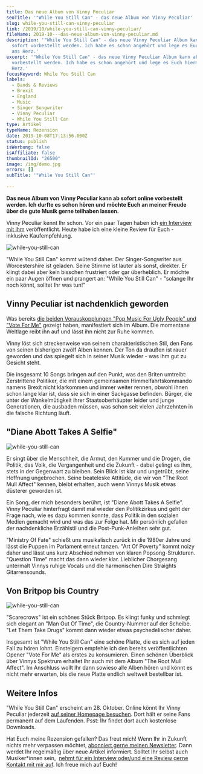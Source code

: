 ```yaml
---
title: Das neue Album von Vinny Peculiar
seoTitle: '"While You Still Can" - das neue Album von Vinny Peculiar'
slug: while-you-still-can-vinny-peculiar
link: /2019/10/while-you-still-can-vinny-peculiar/
fileName: 2019-10---das-neue-album-von-vinny-peculiar.md
description: '"While You Still Can" - das neue Vinny Peculiar Album kann ab
  sofort vorbestellt werden. Ich habe es schon angehört und lege es Euch hiermit
  ans Herz.'
excerpt: '"While You Still Can" - das neue Vinny Peculiar Album kann ab sofort
  vorbestellt werden. Ich habe es schon angehört und lege es Euch hiermit ans
  Herz.'
focusKeyword: While You Still Can
labels:
  - Bands & Reviews
  - Brexit
  - England
  - Music
  - Singer Songwriter
  - Vinny Peculiar
  - While You Still Can
type: Artikel
typeName: Rezension
date: 2019-10-08T17:13:56.000Z
status: publish
isWerbung: false
isAffiliate: false
thumbnailId: "26500"
image: /img/demo.jpg
errors: []
subTitle: '"While You Still Can"'
  
---
```


**Das neue Album von Vinny Peculiar kann ab sofort online vorbestellt werden.
Ich durfte es schon hören und möchte Euch an meiner Freude über die gute Musik
gerne teilhaben lassen.**

Vinny Peculiar kennt Ihr schon. Vor ein paar Tagen haben ich
[ein Interview mit ihm](/2019/09/vinny-peculiar-interview/) veröffentlicht.
Heute habe ich eine kleine Review für Euch - inklusive Kaufempfehlung.

![while-you-still-can](http://cardamonchai.com/wp-content/uploads/2019/10/2019-10-07-vinny-peculiar-while-you-still-can-5-400x300.jpg)

"While You Still Can" kommt wütend daher. Der Singer-Songwriter aus
Worcestershire ist geladen. Seine Stimme ist lauter als sonst, direkter. Er
klingt dabei aber kein bisschen frustriert oder gar überheblich. Er möchte ein
paar Augen öffnen und prangert an: "While You Still Can" - "solange Ihr noch
könnt, solltet Ihr was tun!"

## Vinny Peculiar ist nachdenklich geworden

Was bereits
[die beiden Vorauskopplungen "Pop Music For Ugly People" und "Vote For Me"](/2019/09/das-neue-vinny-peculiar-album-ein-vorgeschmack/)
gezeigt haben, manifestiert sich im Album. Die momentane Weltlage reibt ihn auf
und lässt ihn nicht zur Ruhe kommen.

Vinny löst sich streckenweise von seinem charakteristischen Stil, den Fans von
seinen bisherigen zwölf Alben kennen. Der Ton da draußen ist rauer geworden und
das spiegelt sich in seiner Musik wieder - was ihm gut zu Gesicht steht.

Die insgesamt 10 Songs bringen auf den Punkt, was den Briten umtreibt:
Zerstrittene Politiker, die mit einem gemeinsamen Himmelfahrtskommando namens
Brexit nicht klarkommen und immer weiter rennen, obwohl ihnen schon lange klar
ist, dass sie sich in einer Sackgasse befinden. Bürger, die unter der
Wankelmütigkeit ihrer Staatsoberhäupter leider und junge Generationen, die
ausbaden müssen, was schon seit vielen Jahrzehnten in die falsche Richtung
läuft.

## "Diane Abott Takes A Selfie"

![while-you-still-can](http://cardamonchai.com/wp-content/uploads/2019/10/2019-10-07-vinny-peculiar-while-you-still-can-9-400x300.jpg)

Er singt über die Menschheit, die Armut, den Kummer und die Drogen, die Politik,
das Volk, die Vergangenheit und die Zukunft - dabei gelingt es ihm, stets in der
Gegenwart zu bleiben. Sein Blick ist klar und ungetrübt, seine Hoffnung
ungebrochen. Seine beateleske Attitüde, die wir von "The Root Mull Affect"
kennen, bleibt erhalten, auch wenn Vinnys Musik etwas düsterer geworden ist.

Ein Song, der mich besonders berührt, ist "Diane Abott Takes A Selfie". Vinny
Peculiar hinterfragt damit mal wieder den Politikzirkus und geht der Frage nach,
wie es dazu kommen konnte, dass Politik in den sozialen Medien gemacht wird und
was das zur Folge hat. Mir persönlich gefallen der nachdenkliche Erzählstil und
die Post-Punk-Anleihen sehr gut.

"Ministry Of Fate" schießt uns musikalisch zurück in die 1980er Jahre und lässt
die Puppen im Parlament erneut tanzen. "Art Of Poverty" kommt noizy daher und
lässt uns kurz Abschied nehmen von klaren Popsong-Strukturen. "Question Time"
macht das dann wieder klar. Lieblicher Chorgesang untermalt Vinnys ruhige Vocals
und die harmonischen Dire Straights Gitarrensounds.

## Von Britpop bis Country

![while-you-still-can](http://cardamonchai.com/wp-content/uploads/2019/10/2019-10-07-vinny-peculiar-while-you-still-can-4-400x300.jpg)

"Scarecrows" ist ein schönes Stück Britpop. Es klingt funky und schmiegt sich
elegant an "Man Out Of Time", die Country-Nummer auf der Scheibe. "Let Them Take
Drugs" kommt dann wieder etwas psychedelischer daher.

Insgesamt ist "While You Still Can" eine schöne Platte, die es sich auf jeden
Fall zu hören lohnt. Einsteigern empfehle ich den bereits veröffentlichten
Opener "Vote For Me" als erstes zu konsumieren. Einen schönen Überblick über
Vinnys Spektrum erhaltet Ihr auch mit dem Album "The Root Mull Affect". Im
Anschluss wollt Ihr dann sowieso alle Alben hören und könnt es nicht mehr
erwarten, bis die neue Platte endlich weltweit bestellbar ist.

## Weitere Infos

"While You Still Can" erscheint am 28. Oktober. Online könnt Ihr Vinny Peculiar
jederzeit [auf seiner Homepage besuchen](https://vinnypeculiar.com/). Dort hält
er seine Fans permanent auf dem Laufenden. Psst: Ihr findet dort auch kostenlose
Downloads.

Hat Euch meine Rezension gefallen? Das freut mich! Wenn Ihr in Zukunft nichts
mehr verpassen möchtet, [abonniert gerne meinen Newsletter](#newsletter). Dann
werdet Ihr regelmäßig über neue Artikel informiert. Solltet Ihr selbst auch
Musiker\*innen sein, 
[nehmt für ein Interview oder/und eine Review gerne Kontakt mit mir auf](mailto:info@cardamonchai.com).
Ich freue mich auf Euch!

  